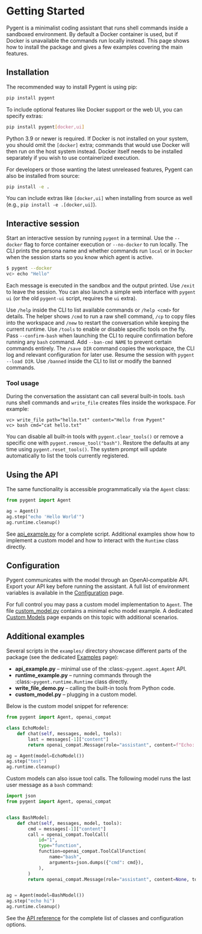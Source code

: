 # Getting Started

Pygent is a minimalist coding assistant that runs shell commands inside a
sandboxed environment. By default a Docker container is used, but if Docker
is unavailable the commands run locally instead. This page shows how to install
the package and gives a few examples covering the main features.

## Installation

The recommended way to install Pygent is using pip:

```bash
pip install pygent
```

To include optional features like Docker support or the web UI, you can specify extras:

```bash
pip install pygent[docker,ui]
```

Python 3.9 or newer is required. If Docker is not installed on your system, you should omit the `[docker]` extra; commands that would use Docker will then run on the host system instead. Docker itself needs to be installed separately if you wish to use containerized execution.

For developers or those wanting the latest unreleased features, Pygent can also be installed from source:

```bash
pip install -e .
```
You can include extras like `[docker,ui]` when installing from source as well (e.g., `pip install -e .[docker,ui]`).

## Interactive session

Start an interactive session by running `pygent` in a terminal. Use the
`--docker` flag to force container execution or `--no-docker` to run locally.
The CLI prints the persona name and whether commands run `local` or in
`Docker` when the session starts so you know which agent is active.

```bash
$ pygent --docker
vc> echo "Hello"
```

Each message is executed in the sandbox and the output printed. Use `/exit`
to leave the session. You can also launch a simple web interface with
`pygent ui` (or the old `pygent-ui` script, requires the `ui` extra).

Use `/help` inside the CLI to list available commands or `/help <cmd>`
for details. The helper shows `/cmd` to run a raw shell command,
`/cp` to copy files into the workspace and `/new` to restart the
conversation while keeping the current runtime.
Use `/tools` to enable or disable specific tools on the fly.
Pass `--confirm-bash` when launching the CLI to require confirmation
before running any `bash` command.
Add `--ban-cmd NAME` to prevent certain commands entirely.
The `/save DIR` command copies the workspace, the CLI log and relevant
configuration for later use.  Resume the session with
`pygent --load DIR`.
Use `/banned` inside the CLI to list or modify the banned commands.

### Tool usage

During the conversation the assistant can call several built-in tools. `bash`
runs shell commands and `write_file` creates files inside the workspace. For
example:

```text
vc> write_file path="hello.txt" content="Hello from Pygent"
vc> bash cmd="cat hello.txt"
```

You can disable all built-in tools with `pygent.clear_tools()` or
remove a specific one with `pygent.remove_tool("bash")`. Restore the
defaults at any time using `pygent.reset_tools()`. The system prompt will
update automatically to list the tools currently registered.

## Using the API

The same functionality is accessible programmatically via the `Agent` class:

```python
from pygent import Agent

ag = Agent()
ag.step("echo 'Hello World'")
ag.runtime.cleanup()
```

See [api_example.py](https://github.com/marianochaves/pygent/blob/main/examples/api_example.py)
for a complete script. Additional examples show how to implement a custom model
and how to interact with the `Runtime` class directly.

## Configuration

Pygent communicates with the model through an OpenAI‑compatible API. Export your
API key before running the assistant. A full list of environment variables is
available in the [Configuration](configuration.md) page.

For full control you may pass a custom model implementation to `Agent`. The file
[custom_model.py](https://github.com/marianochaves/pygent/blob/main/examples/custom_model.py)
contains a minimal echo model example. A dedicated [Custom Models](custom-models.md)
page expands on this topic with additional scenarios.

## Additional examples

Several scripts in the `examples/` directory showcase different parts of the
package (see the dedicated [Examples](examples.md) page):

- **api_example.py** &ndash; minimal use of the :class:`~pygent.agent.Agent` API.
- **runtime_example.py** &ndash; running commands through the
  :class:`~pygent.runtime.Runtime` class directly.
- **write_file_demo.py** &ndash; calling the built-in tools from Python code.
- **custom_model.py** &ndash; plugging in a custom model.

Below is the custom model snippet for reference:

```python
from pygent import Agent, openai_compat

class EchoModel:
    def chat(self, messages, model, tools):
        last = messages[-1]["content"]
        return openai_compat.Message(role="assistant", content=f"Echo: {last}")

ag = Agent(model=EchoModel())
ag.step("test")
ag.runtime.cleanup()
```

Custom models can also issue tool calls. The following model runs the last user
message as a `bash` command:

```python
import json
from pygent import Agent, openai_compat


class BashModel:
    def chat(self, messages, model, tools):
        cmd = messages[-1]["content"]
        call = openai_compat.ToolCall(
            id="1",
            type="function",
            function=openai_compat.ToolCallFunction(
                name="bash",
                arguments=json.dumps({"cmd": cmd}),
            ),
        )
        return openai_compat.Message(role="assistant", content=None, tool_calls=[call])


ag = Agent(model=BashModel())
ag.step("echo hi")
ag.runtime.cleanup()
```

See the [API reference](api-reference.md) for the complete list of classes and
configuration options.
